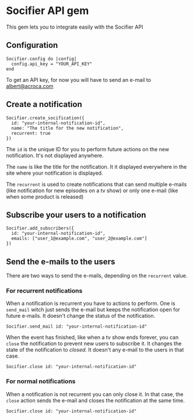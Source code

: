 Socifier API gem
================

This gem lets you to integrate easily with the Socifier API

Configuration
-------------

    Socifier.config do |config|
      config.api_key = "YOUR_API_KEY"
    end

To get an API key, for now you will have to send an e-mail to [albert@acroca.com](mailto:albert@acroca.com)

Create a notification
---------------------

    Socifier.create_socification({
      id: "your-internal-notification-id", 
      name: "The title for the new notification", 
      recurrent: true
    })

The `id` is the unique ID for you to perform future actions on the new notification. It's not displayed anywhere.

The `name` is like the title for the notification. It it displayed everywhere in the site where your notification is displayed.

The `recurrent` is used to create notifications that can send multiple e-mails (like notification for new episodes on a tv show)
or only one e-mail (like when some product is released)

Subscribe your users to a notification
--------------------------------------

    Socifier.add_subscribers({
      id: "your-internal-notification-id", 
      emails: ["user_1@example.com", "user_2@example.com"]
    })

Send the e-mails to the users
-----------------------------

There are two ways to send the e-mails, depending on the `recurrent` value.

### For recurrent notifications

When a notification is recurrent you have to actions to perform. One is `send_mail` witch just sends the e-mail but keeps
the notification open for future e-mails. It doesn't change the status of the notification.

    Socifier.send_mail id: "your-internal-notification-id"

When the event has finished, like when a tv show ends forever, you can `close` the notification to prevent new users to subscribe it.
It changes the state of the notification to *closed*. It doesn't any e-mail to the users in that case.

    Socifier.close id: "your-internal-notification-id"

### For normal notifications

When a notification is not recurrent you can only close it. In that case, the `close` action sends the e-mail and closes the
notification at the same time.

    Socifier.close id: "your-internal-notification-id"